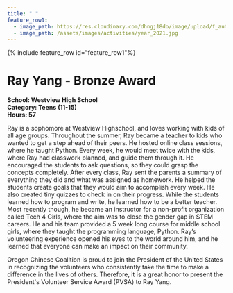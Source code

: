 ```yaml
---
title: " "
feature_row1:
  - image_path: https://res.cloudinary.com/dhngj18do/image/upload/f_auto,q_auto/v1/images/pvsa/2021_Ray_Yang
  - image_path: /assets/images/activities/year_2021.jpg
---
```


{% include feature_row id="feature_row1"%}

# Ray Yang - Bronze Award

**School: Westview High School**  
**Category: Teens (11-15)**  
**Hours: 57**  

Ray is a sophomore at Westview Highschool, and loves working with kids of all age groups. Throughout the summer, Ray became a teacher to kids who wanted to get a step ahead of their peers. He hosted online class sessions, where he taught Python. Every week, he would meet twice with the kids, where Ray had classwork planned, and guide them through it. He encouraged the students to ask questions, so they could grasp the concepts completely. After every class, Ray sent the parents a summary of everything they did and what was assigned as homework. He helped the students create goals that they would aim to accomplish every week. He also created tiny quizzes to check in on their progress. While the students learned how to program and write, he learned how to be a better teacher. Most recently though, he became an instructor for a non-profit organization called Tech 4 Girls, where the aim was to close the gender gap in STEM careers. He and his team provided a 5 week long course for middle school girls, where they taught the programming language, Python. Ray’s volunteering experience opened his eyes to the world around him, and he learned that everyone can make an impact on their community.

Oregon Chinese Coalition is proud to join the President of the United States in recognizing the volunteers who consistently take the time to make a difference in the lives of others. Therefore, it is a great honor to present the President's Volunteer Service Award (PVSA) to Ray Yang.

